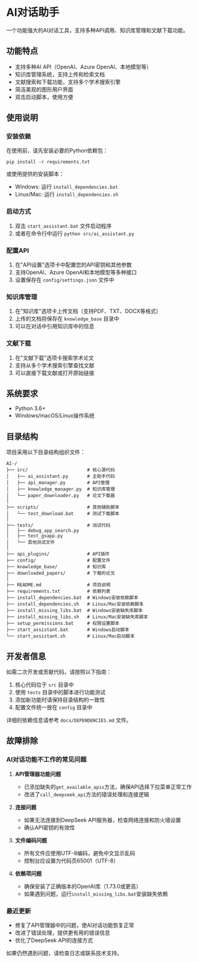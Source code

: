 # AI对话助手

一个功能强大的AI对话工具，支持多种API调用、知识库管理和文献下载功能。

## 功能特点

- 支持多种AI API（OpenAI、Azure OpenAI、本地模型等）
- 知识库管理系统，支持上传和检索文档
- 文献搜索和下载功能，支持多个学术搜索引擎
- 简洁美观的图形用户界面
- 双击启动脚本，使用方便

## 使用说明

### 安装依赖

在使用前，请先安装必要的Python依赖包：

```
pip install -r requirements.txt
```

或使用提供的安装脚本：
- Windows: 运行 `install_dependencies.bat`
- Linux/Mac: 运行 `install_dependencies.sh`

### 启动方式

1. 双击 `start_assistant.bat` 文件启动程序
2. 或者在命令行中运行 `python src/ai_assistant.py`

### 配置API

1. 在"API设置"选项卡中配置您的API密钥和其他参数
2. 支持OpenAI、Azure OpenAI和本地模型等多种接口
3. 设置保存在 `config/settings.json` 文件中

### 知识库管理

1. 在"知识库"选项卡上传文档（支持PDF、TXT、DOCX等格式）
2. 上传的文档将保存在 `knowledge_base` 目录中
3. 可以在对话中引用知识库中的信息

### 文献下载

1. 在"文献下载"选项卡搜索学术论文
2. 支持从多个学术搜索引擎查找文献
3. 可以直接下载文献或打开原始链接

## 系统要求

- Python 3.6+
- Windows/macOS/Linux操作系统

## 目录结构

项目采用以下目录结构组织文件：

```
AI-/
├── src/                      # 核心源代码
│   ├── ai_assistant.py       # 主助手代码
│   ├── api_manager.py        # API管理
│   ├── knowledge_manager.py  # 知识库管理
│   └── paper_downloader.py   # 论文下载器
│ 
├── scripts/                  # 其他辅助脚本
│   └── test_download.bat     # 测试下载脚本
│
├── tests/                    # 测试代码
│   ├── debug_app_search.py
│   ├── test_gsapp.py
│   └── 其他测试文件
│
├── api_plugins/              # API插件
├── config/                   # 配置文件
├── knowledge_base/           # 知识库
├── downloaded_papers/        # 下载的论文
│
├── README.md                 # 项目说明
├── requirements.txt          # 依赖列表
├── install_dependencies.bat  # Windows安装依赖脚本
├── install_dependencies.sh   # Linux/Mac安装依赖脚本
├── install_missing_libs.bat  # Windows安装缺失库脚本
├── install_missing_libs.sh   # Linux/Mac安装缺失库脚本
├── setup_permissions.bat     # 权限设置脚本
├── start_assistant.bat       # Windows启动脚本
└── start_assistant.sh        # Linux/Mac启动脚本
```

## 开发者信息

如需二次开发或贡献代码，请按照以下指南：

1. 核心代码位于 `src` 目录中
2. 使用 `tests` 目录中的脚本进行功能测试
3. 添加新功能时请保持目录结构的一致性
4. 配置文件统一放在 `config` 目录中

详细的依赖信息请参考 `docs/DEPENDENCIES.md` 文件。

## 故障排除

### AI对话功能不工作的常见问题

1. **API管理器功能问题**
   - 已添加缺失的`get_available_apis`方法，确保API选择下拉菜单正常工作
   - 改进了`call_deepseek_api`方法的错误处理和连接逻辑

2. **连接问题**
   - 如果无法连接到DeepSeek API服务器，检查网络连接和防火墙设置
   - 确认API密钥的有效性

3. **文件编码问题**
   - 所有文件应使用UTF-8编码，避免中文显示乱码
   - 控制台应设置为代码页65001（UTF-8）

4. **依赖项问题**
   - 确保安装了正确版本的OpenAI库（1.73.0或更高）
   - 如果遇到问题，运行`install_missing_libs.bat`安装缺失依赖

### 最近更新
- 修复了API管理器中的问题，使AI对话功能恢复正常
- 改进了错误处理，提供更有用的错误信息
- 优化了DeepSeek API的连接方式

如果仍然遇到问题，请检查日志或联系技术支持。 